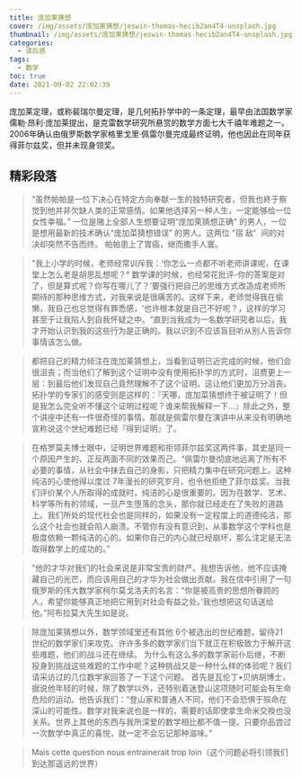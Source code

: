 ```yaml
---
title: 庞加莱猜想
cover: /img/assets/庞加莱猜想/jeswin-thomas-hecib2an4T4-unsplash.jpg
thumbnail: /img/assets/庞加莱猜想/jeswin-thomas-hecib2an4T4-unsplash.jpg
categories:
  - 读后感
tags:
  - 数学
toc: true
date: 2021-09-02 22:02:39
---
```


庞加莱定理，或称裴瑞尔曼定理，是几何拓扑学中的一条定理，最早由法国数学家儒勒·昂利·庞加莱提出，是克雷数学研究所悬赏的数学方面七大千禧年难题之一。2006年确认由俄罗斯数学家格里戈里·佩雷尔曼完成最终证明，他也因此在同年获得菲尔兹奖，但并未现身领奖。

## 精彩段落

<!-- more -->


> “虽然帕帕是一位下决心在特定方向奉献一生的独特研究者，但我也終于察觉到他并非欠缺人类的正常感情。如果他选择另一种人生，一定能够给一位女性幸福。”
> 一位是赌上全部人生想要证明“庞加萊猜想正确” 的男人，一位是想用最新的技术确认“庞加菜猜想错误” 的男人。这两位 “宿
> 敌〞间的对决却突然不告而终。
> 帕帕患上了胃癌，继而撒手人寰。



> "我上小学的时候，老师经常训斥我：‘你怎么一点都不听老师讲课呢，在课堂上怎么老是胡思乱想呢？° 数学课的时候，也经常花批评-你的答案是对了，但是算式呢？你写在哪儿了？’要强行把自己的思维方式改造成老师所期待的那种思维方式，对我来说是很痛苦的。这样下来，老师觉得我在偷懒，我自己也总觉得有罪悉感，‘也许根本就是自己不好呢？，这样的学习甚至于让我陷人到自我怀疑之中。“直到当我成为一名数学研究者以后，我才开始认识到我的这些行为是正确的。我以识到不应该盲目听从别人告诉你事情该怎么做。



> 都把自己的精力倾注在庞加莱猜想上，当看到证明已近完成的时候，他们会很沮丧；而当他们了解到这个证明中没有使用拓扑学的方式时，沮费更上一层：到最后他们发现自己竟然理解不了这个证明，这让他们更加万分沮丧。拓扑学的专家们的感受则是这样的：『天哪，庞加菜猜想终于被证明了！但是我怎么完全听不懂这个证明过程呢？谁来帮我解释一下...』除此之外，整个讲座中还有一件很奇怪的事情。那就是佩雷尔曼在演讲中从来没有明确地宣称说这个世纪难题已经『得到证明』了。



> 在格罗莫夫博士眼中，证明世界难题和拒领菲尔兹奖这两件事，其史是同一个原因产生的、正反两面不同的效果而己。“佩雷尔曼彻底地远离了所有不必要的事情，从社会中抹去自己的身影，只把精力集中在研究问题上。这种纯洁的心使他得以度过 7年漫长的研究岁月，也令他拒绝了菲尔兹奖。当我们评价某个人所取得的成就时，纯洁的心是很重要的。因为在数学、艺术、科学等所有的领域，一旦产生堕落的念头，那你就已经走在了失败的道路上。我们所处的现代社会也是同样的，如果没有一定程度上的道德纯洁，那么这个社会也就会陷人崩溃。不管你有没有意识到，从事数学这个学科也是极度依赖一颗纯洁的心的。如果你自己的内心就已经崩坏，那么注定是无法取得数学上的成功的。”


> “他的才华对我们的社会来说是非常宝贵的财产。我想告诉他，他不应该掩藏自己的光芒，而应该用自己的才华为社会做出贡献。我在信中引用了一句俄罗斯的伟大数学家柯尔莫戈洛夫的名言：“你是被高贵的思想所眷顾的人，希望你能够真正地把它用到对社会有益之处。’我也想把这句话送给他。”阿布拉莫大先生如是说。

> 除庞加莱猜想以外，数学领域里还有其他 6个被选出的世纪难题，留待21 世纪的数学家们来攻克。许许多多的数学家们当下就正在积极致力于解开这些难题，他们的战斗还在继续。
> 为什么有这么多的数学家前仆后继，不断投身到挑战这些难题的工作中呢？这种挑战又是一种什么样的体验呢？我们请采访过的几位数学家回答了一下这个问题。
> 首先是瓦伦丁•贝纳胡博士，据说他年轻的时候，除了数学以外，还特别着迷登山这项随时可能会有生命危险的运动。他告诉我们：“登山家和普通人不同，他们不会恐惧于殒命在深山的可能性。数学对我来说也是一样的，需要的话即使拿生命米交換也没关系。世界上其他的东西与我所深爱的数学相比都不值一提。只要你品尝过一次数学中真正的喜悦，就一定不会忘记那种滋味。”

> Mais cette question nous entrainerait trop loin（这个问题必将引领我们到达那遥远的世界）
